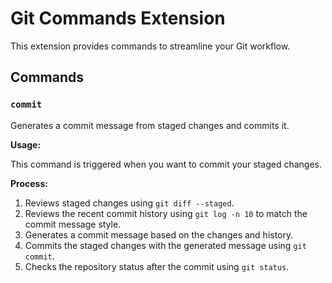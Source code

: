 # Git Commands Extension

This extension provides commands to streamline your Git workflow.

## Commands

### `commit`

Generates a commit message from staged changes and commits it.

**Usage:**

This command is triggered when you want to commit your staged changes.

**Process:**

1. Reviews staged changes using `git diff --staged`.
2. Reviews the recent commit history using `git log -n 10` to match the commit message style.
3. Generates a commit message based on the changes and history.
4. Commits the staged changes with the generated message using `git commit`.
5. Checks the repository status after the commit using `git status`.
